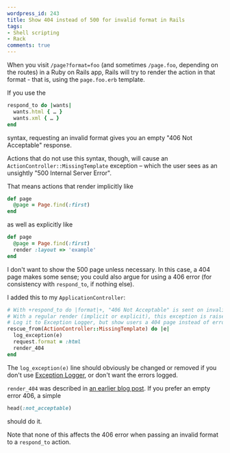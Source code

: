 ```yaml
---
wordpress_id: 243
title: Show 404 instead of 500 for invalid format in Rails
tags:
- Shell scripting
- Rack
comments: true
---
```

When you visit <code>/page?format=foo</code> (and sometimes <code>/page.foo</code>, depending on the routes) in a Ruby on Rails app, Rails will try to render the action in that format - that is, using the <code>page.foo.erb</code> template.

If you use the

``` ruby
respond_to do |wants|
  wants.html { … }
  wants.xml { … }
end
```
syntax, requesting an invalid format gives you an empty "406 Not Acceptable" response.

Actions that do not use this syntax, though, will cause an <code>ActionController::MissingTemplate</code> exception – which the user sees as an unsightly "500 Internal Server Error".

<!--more-->

That means actions that render implicitly like

``` ruby
def page
  @page = Page.find(:first)
end
```
as well as explicitly like

``` ruby
def page
  @page = Page.find(:first)
  render :layout => 'example'
end
```

I don't want to show the 500 page unless necessary. In this case, a 404 page makes some sense; you could also argue for using a 406 error (for consistency with <code>respond_to</code>, if nothing else).

I added this to my <code>ApplicationController</code>:

``` ruby
# With +respond_to do |format|+, "406 Not Acceptable" is sent on invalid format.
# With a regular render (implicit or explicit), this exception is raised instead.
# Log it to Exception Logger, but show users a 404 page instead of error 500.
rescue_from(ActionController::MissingTemplate) do |e|
  log_exception(e)
  request.format = :html
  render_404
end
```

The <code>log_exception(e)</code> line should obviously be changed or removed if you don't use <a href="http://github.com/henrik/exception_logger/">Exception Logger</a>, or don't want the errors logged.

<code>render_404</code> was described in <a href="https://henrik.nyh.se/2008/07/rails-404">an earlier blog post</a>. If you prefer an empty error 406, a simple

``` ruby
head(:not_acceptable)
```
should do it.

Note that none of this affects the 406 error when passing an invalid format to a <code>respond_to</code> action.

